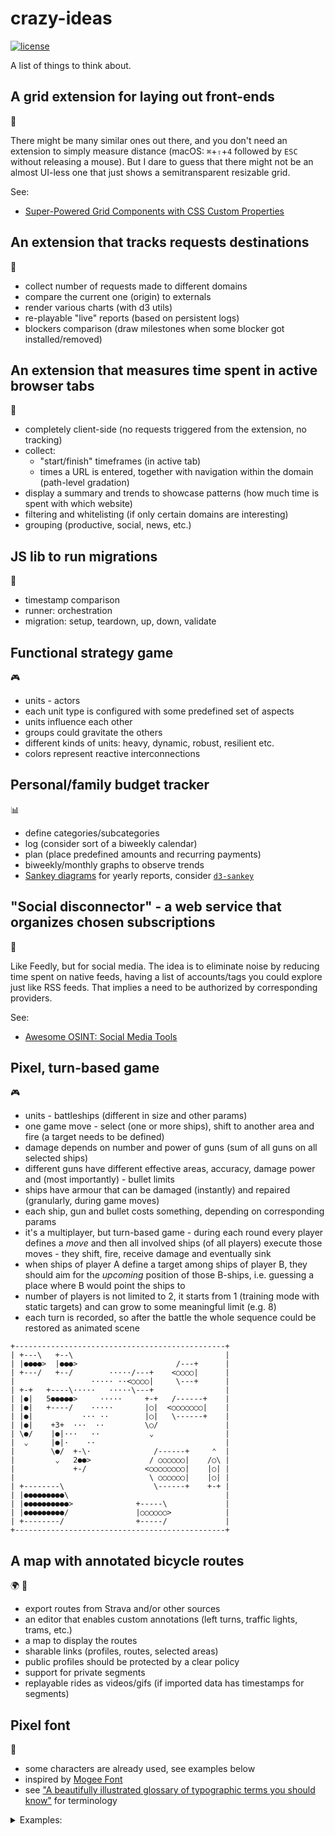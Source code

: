 # crazy-ideas

  [![license][license-image]][license-url]

A list of things to think about.

## A grid extension for laying out front-ends

🔧

There might be many similar ones out there, and you don't need an extension to simply measure distance
(macOS: `⌘`+`⇧`+`4` followed by `ESC` without releasing a mouse).
But I dare to guess that there might not be an almost UI-less one that just shows a semitransparent resizable grid.

See:

* [Super-Powered Grid Components with CSS Custom Properties](https://css-tricks.com/super-power-grid-components-with-css-custom-properties)

## An extension that tracks requests destinations

🔬

* collect number of requests made to different domains
* compare the current one (origin) to externals
* render various charts (with d3 utils)
* re-playable "live" reports (based on persistent logs)
* blockers comparison (draw milestones when some blocker got installed/removed)

## An extension that measures time spent in active browser tabs

🔬

* completely client-side (no requests triggered from the extension, no tracking)
* collect:
  * "start/finish" timeframes (in active tab)
  * times a URL is entered, together with navigation within the domain (path-level gradation)
* display a summary and trends to showcase patterns (how much time is spent with which website)
* filtering and whitelisting (if only certain domains are interesting)
* grouping (productive, social, news, etc.)

## JS lib to run migrations

🔧

* timestamp comparison
* runner: orchestration
* migration: setup, teardown, up, down, validate

## Functional strategy game

🎮

* units - actors
* each unit type is configured with some predefined set of aspects
* units influence each other
* groups could gravitate the others
* different kinds of units: heavy, dynamic, robust, resilient etc.
* colors represent reactive interconnections

## Personal/family budget tracker

📊

* define categories/subcategories
* log (consider sort of a biweekly calendar)
* plan (place predefined amounts and recurring payments)
* biweekly/monthly graphs to observe trends
* [Sankey diagrams](https://s.dou.ua/storage-files/sanky3.png) for yearly reports, consider [`d3-sankey`](https://github.com/d3/d3-sankey)

## "Social disconnector" - a web service that organizes chosen subscriptions

🔭

Like Feedly, but for social media.
The idea is to eliminate noise by reducing time spent on native feeds,
having a list of accounts/tags you could explore just like RSS feeds.
That implies a need to be authorized by corresponding providers.

See:

* [Awesome OSINT: Social Media Tools](https://github.com/jivoi/awesome-osint#social-media-tools)

## Pixel, turn-based game

🎮

* units - battleships (different in size and other params)
* one game move - select (one or more ships), shift to another area and fire (a target needs to be defined)
* damage depends on number and power of guns (sum of all guns on all selected ships)
* different guns have different effective areas, accuracy, damage power and (most importantly) - bullet limits
* ships have armour that can be damaged (instantly) and repaired (granularly, during game moves)
* each ship, gun and bullet costs something, depending on corresponding params
* it's a multiplayer, but turn-based game - during each round every player defines a *move* and then all involved ships (of all players) execute those moves - they shift, fire, receive damage and eventually sink
* when ships of player A define a target among ships of player B, they should aim for the *upcoming* position of those B-ships, i.e. guessing a place where B would point the ships to
* number of players is not limited to 2, it starts from 1 (training mode with static targets) and can grow to some meaningful limit (e.g. 8)
* each turn is recorded, so after the battle the whole sequence could be restored as animated scene

```
+-----------------------------------------------+
| +---\   +--\                                  |
| |●●●●>  |●●●>                      /---+      |
| +---/   +--/        ·····/---+    <○○○○|      |
|                 ····· ··<○○○○|     \---+      |
| +-+   +----\·····   ·····\---+                |
| |●|   5●●●●●>     ·····     +-+   /------+    |
| |●|   +----/    ·····       |○|  <○○○○○○○|    |
| |●|           ··· ··        |○|   \------+    |
| |●|    +3+  ···  ··         \○/               |
| \●/    |●|···   ··           ⌄                |
|  ⌄     |●|·    ··                             |
|        \●/  +-\·              /------+     ⌃  |
|         ⌄   2●●>             / ○○○○○○|    /○\ |
|             +-/             <○○○○○○○○|    |○| |
|                              \ ○○○○○○|    |○| |
| +--------\                    \------+    +-+ |
| |●●●●●●●●●\                                   |
| |●●●●●●●●●●>              +-----\             |
| |●●●●●●●●●/               |○○○○○○>            |
| +--------/                +-----/             |
+-----------------------------------------------+
```

## A map with annotated bicycle routes

🌍 🚴

* export routes from Strava and/or other sources
* an editor that enables custom annotations (left turns, traffic lights, trams, etc.)
* a map to display the routes
* sharable links (profiles, routes, selected areas)
* public profiles should be protected by a clear policy
* support for private segments
* replayable rides as videos/gifs (if imported data has timestamps for segments)

## Pixel font

🎨

* some characters are already used, see examples below
* inspired by [Mogee Font](https://github.com/kuzminadya/mogeefont/)
* see ["A beautifully illustrated glossary of typographic terms you should know"](https://www.canva.com/learn/typography-terms/) for terminology

<details>
  <summary>Examples:</summary>

  <a href="https://avatars2.githubusercontent.com/u/48298354">
    <img
      src="https://avatars2.githubusercontent.com/u/48298354"
      width="115"
      alt="Minimalistic Games"
    />
  </a>

  <a href="https://avatars1.githubusercontent.com/u/48178221">
    <img
      src="https://avatars1.githubusercontent.com/u/48178221"
      width="115"
      alt="Music Stats"
    />
  </a>

  <a href="https://avatars1.githubusercontent.com/u/24212226">
    <img
      src="https://avatars1.githubusercontent.com/u/24212226"
      width="115"
      alt="Color Moose"
    />
  </a>
</details>

[license-image]: https://img.shields.io/github/license/oleksmarkh/crazy-ideas.svg?style=flat-square
[license-url]: https://github.com/oleksmarkh/crazy-ideas/blob/master/LICENSE
